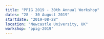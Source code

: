 ```yaml
---
title: "PPIG 2019 - 30th Annual Workshop"
dates: "28 - 30 August 2019"
startdate: "2019-08-28"
location: "Newcastle University, UK"
workshop: "ppig-2019"
---
```

